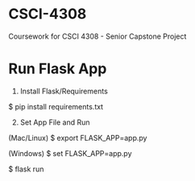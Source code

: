 # CSCI-4308
Coursework for CSCI 4308 - Senior Capstone Project


# Run Flask App

1. Install Flask/Requirements 

 $ pip install requirements.txt
 
 2. Set App File and Run
 
(Mac/Linux)
$ export FLASK_APP=app.py

(Windows)
$ set FLASK_APP=app.py

$ flask run


 
 
 
